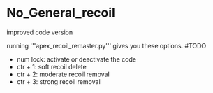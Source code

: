 # No_General_recoil
improved code version

running '''apex_recoil_remaster.py''' gives you these options.
#TODO
 - num lock: activate or deactivate the code
 - ctr + 1: soft recoil delete
 - ctr + 2: moderate recoil removal
 - ctr + 3: strong recoil removal
